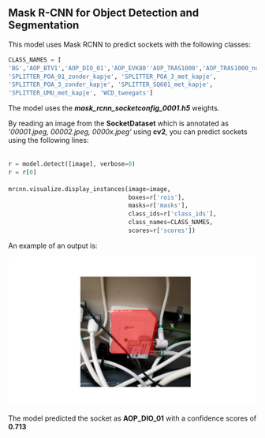 ## Mask R-CNN for Object Detection and Segmentation

This model uses Mask RCNN to predict sockets with the following classes:
```python
CLASS_NAMES = [
'BG','AOP_BTV1','AOP_DIO_01','AOP_EVK80''AOP_TRAS1000','AOP_TRAS1000_no_key','AOP_X10DER_KT_01', 'SPLITTER_MCP_03','SPLITTER_POA_01IEC','SPLITTER_POA_01_met_kapje',
'SPLITTER_POA_01_zonder_kapje', 'SPLITTER_POA_3_met_kapje',
'SPLITTER_POA_3_zonder_kapje', 'SPLITTER_SQ601_met_kapje',
'SPLITTER_UMU_met_kapje', 'WCD_tweegats']
```
The model uses the ***mask_rcnn_socketconfig_0001.h5*** weights. 

By reading an image from the **SocketDataset** which is annotated as *'00001.jpeg, 00002.jpeg, 0000x.jpeg'* using **cv2**, you can predict sockets using the following lines:

```python

r = model.detect([image], verbose=0)
r = r[0]

mrcnn.visualize.display_instances(image=image, 
                                  boxes=r['rois'], 
                                  masks=r['masks'], 
                                  class_ids=r['class_ids'], 
                                  class_names=CLASS_NAMES, 
                                  scores=r['scores'])
```

An example of an output is: 

![Alt text](predictions/example6.png "Title")

The model predicted the socket as **AOP_DIO_01** with a confidence scores of **0.713**